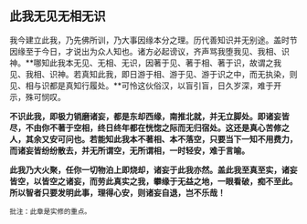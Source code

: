 ##  此我无见无相无识

我今建立此我，乃先佛所训，乃大事因缘本分之理。历代善知识并无别途。盖时节因缘至于今日，才说出为众人知也。诸方必起谤议，齐声骂我堕我见、我相、识神。**哪知此我本无见、无相、无识，因著于见、著于相、著于识，故谓之我见、我相、识神。若真知此我，即日游于相、游于见、游于识之中，而无执染，则见、相与识都是真知行履处。**可怜这伙俗汉，以盲引盲，日久岁深，难于开示，殊可悯叹。

**不识此我，即极力销磨诸妄，都是东却西缘，南推北就，并无立脚处。即诸妄皆尽，不由你不著于空相，终日终年都在恍惚之际而无归宿处。这还是真心苦修之人，其余又安可问也。若能知此我本不著相、本不落空，只要当下一知不用费力，而诸妄皆纷纷散去，并无所谓空，无所谓相，一时轻安，难于言喻。**

**此我乃大火聚，任你一切物泊上即烧却，诸妄于此我亦然。盖此我至真至实，诸妄皆空，以皆空之诸妄，而劳此真实之我，攀缘于无益之地，一眼看破，痴不至此。所以智者只要发明此事，理得心安，则诸妄自退，岂不乐哉！**

```xu
批注：此章是实修的重点。
```
